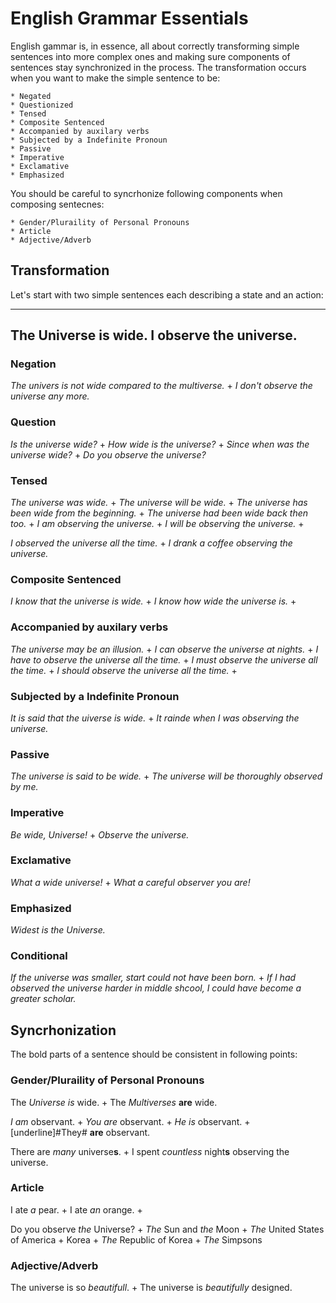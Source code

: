 # English Grammar Essentials

English gammar is, in essence, all about correctly transforming simple sentences into more complex ones and making sure components of sentences stay synchronized in the process.
The transformation occurs when you want to make the simple sentence to be:

    * Negated
    * Questionized
    * Tensed
    * Composite Sentenced
    * Accompanied by auxilary verbs
    * Subjected by a Indefinite Pronoun
    * Passive
    * Imperative
    * Exclamative
    * Emphasized
    
You should be careful to syncrhonize following components when composing sentecnes:

    * Gender/Pluraility of Personal Pronouns
    * Article
    * Adjective/Adverb 


## Transformation
Let's start with two simple sentences each describing a state and an action:

----
 The Universe is wide.
 I observe the universe.
----

### Negation
_The univers is not wide compared to the multiverse._ +
_I don't observe the universe any more._

### Question
_Is the universe wide?_ +
_How wide is the universe?_ +
_Since when was the universe wide?_ +
_Do you observe the universe?_

### Tensed
_The universe was wide._ +
_The universe will be wide._ +
_The universe has been wide from the beginning._ +
_The universe had been wide back then too._ +
_I am observing the universe._ +
_I will be observing the universe._ +

_I observed the universe all the time._ +
_I drank a coffee observing the universe._

### Composite Sentenced
_I know that the universe is wide._ +
_I know how wide the universe is._ +

### Accompanied by auxilary verbs
_The universe may be an illusion._ +
_I can observe the universe at nights._ +
_I have to observe the universe all the time._ +
_I must observe the universe all the time._ +
_I should observe the universe all the time._ +

### Subjected by a Indefinite Pronoun
_It is said that the uiverse is wide._ +
_It rainde when I was observing the universe._

### Passive
_The universe is said to be wide._ +
_The universe will be thoroughly observed by me._

### Imperative
_Be wide, Universe!_ +
_Observe the universe._

### Exclamative
_What a wide universe!_ +
_What a careful observer you are!_

### Emphasized
_Widest is the Universe._

### Conditional
_If the universe was smaller, start could not have been born._ +
_If I had observed the universe harder in middle shcool, I could have become a greater scholar._


## Syncrhonization
The bold parts of a sentence should be consistent in following points:

### Gender/Pluraility of Personal Pronouns
The *Universe* *is* wide. +
The *Multiverses* **are** wide. 

*I* *am* observant. +
*You* *are* observant. +
*He* *is* observant. +
[underline]#They# **are** observant.

There are *many* universe**s**. +
I spent *countless* night**s** observing the universe.

### Article
I ate *a* pear. +
I ate *an* orange. +

Do you observe *the* Universe? +
*The* Sun and *the* Moon +
*The* United States of America +
Korea +
*The* Republic of Korea +
*The* Simpsons

### Adjective/Adverb 
The universe is so *beautifull*. +
The universe is *beautifully* designed.
